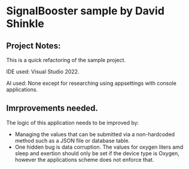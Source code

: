 # SignalBooster sample by David Shinkle

## Project Notes:

This is a quick refactoring of the sample project.

IDE used: Visual Studio 2022.

AI used: None except for researching using appsettings with console applications.

## Imrprovements needed.

The logic of this application needs to be improved by:
- Managing the values that can be submitted via a non-hardcoded method such as a JSON file or database table.
- One hidden bug is data corruption.  The values for oxygen liters amd sleep and exertion should only be set if the device type is Oxygen, however the applications scheme does not enforce that.


